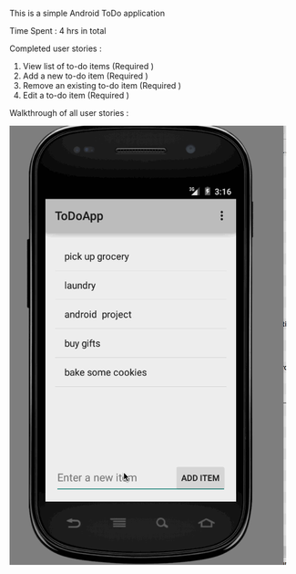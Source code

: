 This is a simple Android ToDo application

Time Spent : 4 hrs in total

Completed user stories : 

1) View list of to-do items (Required ) 
2) Add a new to-do item (Required )
3) Remove an existing to-do item (Required )
4) Edit a to-do item (Required ) 

Walkthrough of all user stories : 

![ScreenShot](https://github.com/nandaja/androiddummy/blob/master/app/todoapp1.gif)
